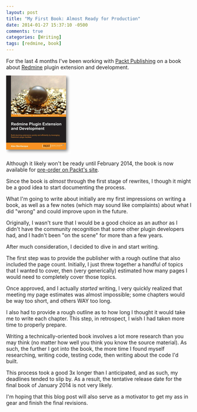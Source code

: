 ```yaml
---
layout: post
title: "My First Book: Almost Ready for Production"
date: 2014-01-27 15:37:10 -0500
comments: true
categories: [Writing]
tags: [redmine, book]
---
```


For the last 4 months I've been working with [Packt Publishing](http://www.packtpub.com) on a book about [Redmine](http://www.redmine.org) plugin extension and development.

![](/images/8748OS_mockupcover_normal_0.jpg)

Although it likely won't be ready until February 2014, the book is now available for [pre-order on Packt's site](http://www.packtpub.com/redmine-plugin-extension-and-development/book).

Since the book is *almost* through the first stage of rewrites, I though it might be a good idea to start documenting the process.

What I'm going to write about initially are my first impressions on writing a book, as well as a few notes (which may sound like complaints) about what I did "wrong" and could improve upon in the future.

<!-- more -->

Originally, I wasn't sure that I would be a good choice as an author as I didn't have the community recognition that some other plugin developers had, and I hadn't been "on the scene" for more than a few years.

After much consideration, I decided to dive in and start writing.

The first step was to provide the publisher with a rough outline that also included the page count. Initially, I just threw together a handful of topics that I wanted to cover, then (very generically) estimated how many pages I would need to completely cover those topics.

Once approved, and I actually *started* writing, I very quickly realized that meeting my page estimates was almost impossible; some chapters would be way too short, and others WAY too long.

I also had to provide a rough outline as to how long I thought it would take me to write each chapter. This step, in retrospect, I wish I had taken more time to properly prepare.

Writing a technically-oriented book involves a lot more research than you may think (no matter how well you think you know the source material). As such, the further I got into the book, the more time I found myself researching, writing code, testing code, then writing about the code I'd built.

This process took a good 3x longer than I anticipated, and as such, my deadlines tended to slip by. As a result, the tentative release date for the final book of January 2014 is not very likely.

I'm hoping that this blog post will also serve as a motivator to get my ass in gear and finish the final revisions.